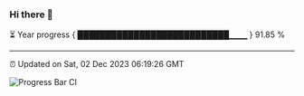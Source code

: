 ### Hi there 👋

⏳ Year progress { ███████████████████████████▁▁▁ } 91.85 %

---

⏰ Updated on Sat, 02 Dec 2023 06:19:26 GMT

![Progress Bar CI](https://github.com/liununu/liununu/workflows/Progress%20Bar%20CI/badge.svg)
